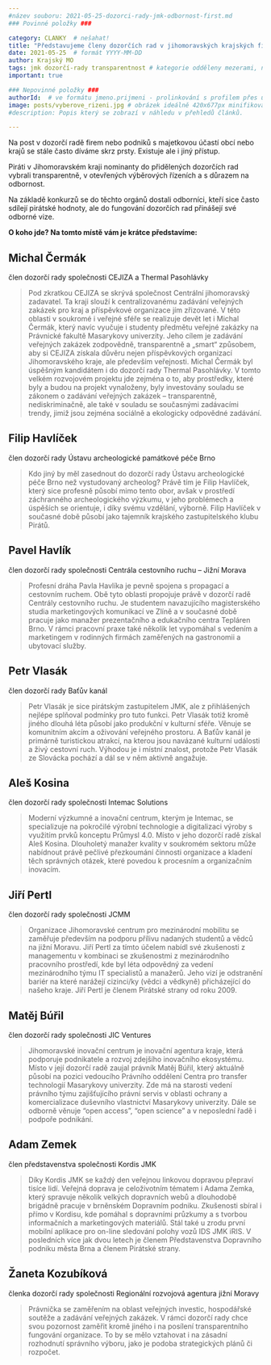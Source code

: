 ```yaml
---
#název souboru: 2021-05-25-dozorci-rady-jmk-odbornost-first.md
### Povinné položky ###

category: CLANKY  # nešahat!
title: "Představujeme členy dozorčích rad v jihomoravských krajských firmách: místo “trafik” odbornost a otevřenost"
date: 2021-05-25  # formát YYYY-MM-DD
author: Krajský MO
tags: jmk dozorčí-rady transparentnost # kategorie odděleny mezerami, např. volby zemědělství životní-prostředí piráti (viz https://jihomoravsky.pirati.cz/tags/)
important: true

### Nepovinné položky ###
authorId:  # ve formátu jmeno.prijmeni - prolinkování s profilem přes uid
image: posts/vyberove_rizeni.jpg # obrázek ideálně 420x677px minifikovaný přes https://tinypng.com/
#description: Popis který se zobrazí v náhledu v přehledů článků.

---
```


Na post v dozorčí radě firem nebo podniků s majetkovou účastí obcí nebo krajů se stále často díváme skrz prsty. Existuje ale i jiný přístup.

Piráti v Jihomoravském kraji nominanty do přidělených dozorčích rad vybrali transparentně, v otevřených výběrových řízeních a s důrazem na odbornost. 

Na základě konkurzů se do těchto orgánů dostali odborníci, kteří sice často sdílejí pirátské hodnoty, ale do fungování dozorčích rad přinášejí své odborné vize.

**O koho jde? Na tomto místě vám je krátce představíme:**

## Michal Čermák
člen dozorčí rady společnosti CEJIZA a Thermal Pasohlávky

>Pod zkratkou CEJIZA se skrývá společnost Centrální jihomoravský zadavatel. Ta kraji slouží k centralizovanému zadávání veřejných zakázek pro kraj a příspěvkové organizace jím zřizované. V této oblasti v soukromé i veřejné sféře se realizuje devět let i Michal Čermák, který navíc vyučuje i studenty předmětu veřejné zakázky na Právnické fakultě Masarykovy univerzity. Jeho cílem je zadávání veřejných zakázek zodpovědně, transparentně a „smart“ způsobem, aby si CEJIZA získala důvěru nejen příspěvkových organizací Jihomoravského kraje, ale především veřejnosti. Michal Čermák byl úspěšným kandidátem i do dozorčí rady Thermal Pasohlávky. V tomto velkém rozvojovém projektu jde zejména o to, aby prostředky, které byly a budou na projekt vynaloženy, byly investovány souladu se zákonem o zadávání veřejných zakázek – transparentně, nediskriminačně, ale také v souladu se současnými zadávacími trendy, jimiž jsou zejména sociálně a ekologicky odpovědné zadávání.
>

## Filip Havlíček
člen dozorčí rady Ústavu archeologické památkové péče Brno

>Kdo jiný by měl zasednout do dozorčí rady Ústavu archeologické péče Brno než vystudovaný archeolog? Právě tím je Filip Havlíček, který sice profesně působí mimo tento obor, avšak v prostředí záchranného archeologického výzkumu, v jeho problémech a úspěších se orientuje, i díky svému vzdělání, výborně. Filip Havlíček v současné době působí jako tajemník krajského zastupitelského klubu Pirátů.
>

## Pavel Havlík
člen dozorčí rady společnosti Centrála cestovního ruchu – Jižní Morava
 
>Profesní dráha Pavla Havlíka je pevně spojena s propagací a cestovním ruchem. Obě tyto oblasti propojuje právě v dozorčí radě Centrály cestovního ruchu. Je studentem navazujícího magisterského studia marketingových komunikací ve Zlíně a v současné době pracuje jako manažer prezentačního a edukačního centra Tepláren Brno. V rámci pracovní praxe také několik let vypomáhal s vedením a marketingem v rodinných firmách zaměřených na gastronomii a ubytovací služby.
>

## Petr Vlasák
člen dozorčí rady Baťův kanál

>Petr Vlasák je sice pirátským zastupitelem JMK, ale z přihlášených nejlépe splňoval podmínky pro tuto funkci. Petr Vlasák totiž kromě jiného dlouhá léta působí jako produkční v kulturní sféře. Věnuje se komunitním akcím a oživování veřejného prostoru. A Baťův kanál je primárně turistickou atrakcí, na kterou jsou navázané kulturní události a živý cestovní ruch. Výhodou je i místní znalost, protože Petr Vlasák ze Slovácka pochází a dál se v něm aktivně angažuje.
>
 
## Aleš Kosina
člen dozorčí rady společnosti Intemac Solutions
 
>Moderní výzkumné a inovační centrum, kterým je Intemac, se specializuje na pokročilé výrobní technologie a digitalizaci výroby s využitím prvků konceptu Průmysl 4.0. Místo v jeho dozorčí radě získal Aleš Kosina. Dlouholetý manažer kvality v soukromém sektoru může nabídnout právě pečlivé přezkoumání činnosti organizace a kladení těch správných otázek, které povedou k procesním a organizačním inovacím.
>>
 
## Jiří Pertl
člen dozorčí rady společnosti JCMM
 
>Organizace Jihomoravské centrum pro mezinárodní mobilitu se zaměřuje především na podporu přílivu nadaných studentů a vědců na jižní Moravu. Jiří Pertl za tímto účelem nabídl své zkušenosti z managementu v kombinaci se zkušenostmi z mezinárodního pracovního prostředí, kde byl léta odpovědný za vedení mezinárodního týmu IT specialistů a manažerů. Jeho vizí je odstranění bariér na které narážejí cizinci/ky (vědci a vědkyně) přicházející do našeho kraje. Jiří Pertl je členem Pirátské strany od roku 2009.
>

## Matěj Búřil
člen dozorčí rady společnosti JIC Ventures

>Jihomoravské inovační centrum je inovační agentura kraje, která podporuje podnikatele a rozvoj zdejšího inovačního ekosystému. Místo v její dozorčí radě zaujal právník Matěj Búřil, který aktuálně působí na pozici vedoucího Právního oddělení Centra pro transfer technologií Masarykovy univerzity. Zde má na starosti vedení právního týmu zajišťujícího právní servis v oblasti ochrany a komercializace duševního vlastnictví Masarykovy univerzity. Dále se odborně věnuje “open access”,  “open science” a v neposlední řadě i podpoře podnikání.
>

## Adam Zemek
člen představenstva společnosti Kordis JMK

>Díky Kordis JMK se každý den veřejnou linkovou dopravou přepraví tisíce lidí. Veřejná doprava je celoživotním tématem i Adama Zemka, který spravuje několik velkých dopravních webů a dlouhodobě brigádně pracuje v brněnském Dopravním podniku. Zkušenosti sbíral i přímo v Kordisu, kde pomáhal s dopravními průzkumy a s tvorbou informačních a marketingových materiálů. Stál také u zrodu první mobilní aplikace pro on-line sledování polohy vozů IDS JMK iRIS. V posledních více jak dvou letech je členem Představenstva Dopravního podniku města Brna a členem Pirátské strany.
>

## Žaneta Kozubíková
členka dozorčí rady společnosti Regionální rozvojová agentura jižní Moravy

>Právnička se zaměřením na oblast veřejných investic, hospodářské soutěže a zadávání veřejných zakázek. V rámci dozorčí rady chce svou pozornost zaměřit kromě jiného i na posílení transparentního fungování organizace. To by se mělo vztahovat i na zásadní rozhodnutí správního výboru, jako je podoba strategických plánů či rozpočet.
>



